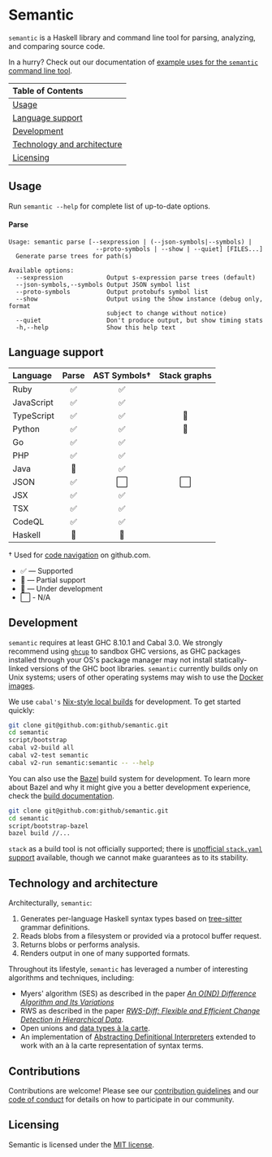 # Semantic

`semantic` is a Haskell library and command line tool for parsing, analyzing, and comparing source code.

In a hurry? Check out our documentation of [example uses for the `semantic` command line tool](docs/examples.md).

| Table of Contents |
| :------------- |
| [Usage](#usage) |
| [Language support](#language-support) |
| [Development](#development) |
| [Technology and architecture](#technology-and-architecture) |
| [Licensing](#licensing) |

## Usage

Run `semantic --help` for complete list of up-to-date options.

#### Parse
```
Usage: semantic parse [--sexpression | (--json-symbols|--symbols) |
                        --proto-symbols | --show | --quiet] [FILES...]
  Generate parse trees for path(s)

Available options:
  --sexpression            Output s-expression parse trees (default)
  --json-symbols,--symbols Output JSON symbol list
  --proto-symbols          Output protobufs symbol list
  --show                   Output using the Show instance (debug only, format
                           subject to change without notice)
  --quiet                  Don't produce output, but show timing stats
  -h,--help                Show this help text
   ```

## Language support

| Language       | Parse | AST Symbols† | Stack graphs |
| :------------- | :---: | :---:        | :---:        |
| Ruby           | ✅    | ✅           | |
| JavaScript     | ✅    | ✅           | |
| TypeScript     | ✅    | ✅           | 🚧 |
| Python         | ✅    | ✅           | 🚧 |
| Go             | ✅    | ✅           | |
| PHP            | ✅    | ✅           | |
| Java           | 🚧    | ✅           | |
| JSON           | ✅    | ⬜️           | ⬜️ |
| JSX            | ✅    | ✅           | |
| TSX            | ✅    | ✅           | |
| CodeQL         | ✅    | ✅           | |
| Haskell        | 🚧    | 🚧           | |

† Used for [code navigation](https://help.github.com/en/github/managing-files-in-a-repository/navigating-code-on-github) on github.com.
* ✅ — Supported
* 🔶 — Partial support
* 🚧 — Under development
* ⬜ - N/A ️


## Development

`semantic` requires at least GHC 8.10.1 and Cabal 3.0. We strongly recommend using [`ghcup`][ghcup] to sandbox GHC versions, as GHC packages installed through your OS's package manager may not install statically-linked versions of the GHC boot libraries. `semantic` currently builds only on Unix systems; users of other operating systems may wish to use the [Docker images](https://github.com/github/semantic/packages/11609).

We use `cabal's` [Nix-style local builds][nix] for development. To get started quickly:

```bash
git clone git@github.com:github/semantic.git
cd semantic
script/bootstrap
cabal v2-build all
cabal v2-test semantic
cabal v2-run semantic:semantic -- --help
```

You can also use the [Bazel](https://bazel.build) build system for development. To learn more about Bazel and why it might give you a better development experience, check the [build documentation](docs/build.md).

``` bash
git clone git@github.com:github/semantic.git
cd semantic
script/bootstrap-bazel
bazel build //...
```


 `stack` as a build tool is not officially supported; there is [unofficial `stack.yaml` support](https://github.com/jkachmar/semantic-stack-yaml) available, though we cannot make guarantees as to its stability.

[nix]: https://cabal.readthedocs.io/en/3.4/nix-local-build-overview.html
[ghcup]: https://www.haskell.org/ghcup/

## Technology and architecture

Architecturally, `semantic`:
1. Generates per-language Haskell syntax types based on [tree-sitter](https://github.com/tree-sitter/tree-sitter) grammar definitions.
2. Reads blobs from a filesystem or provided via a protocol buffer request.
3. Returns blobs or performs analysis.
4. Renders output in one of many supported formats.

Throughout its lifestyle, `semantic` has leveraged a number of interesting algorithms and techniques, including:

- Myers' algorithm (SES) as described in the paper [*An O(ND) Difference Algorithm and Its Variations*][SES]
- RWS as described in the paper [*RWS-Diff: Flexible and Efficient Change Detection in Hierarchical Data*][RWS].
- Open unions and [data types à la carte](http://www.cs.ru.nl/~W.Swierstra/Publications/DataTypesALaCarte.pdf).
- An implementation of [Abstracting Definitional Interpreters][adi] extended to work with an à la carte representation of syntax terms.

[SES]: http://www.xmailserver.org/diff2.pdf
[RWS]: https://db.in.tum.de/~finis/papers/RWS-Diff.pdf
[adi]: https://plum-umd.github.io/abstracting-definitional-interpreters/
[tree-sitter]: https://github.com/tree-sitter/tree-sitter

## Contributions

Contributions are welcome!  Please see our [contribution
guidelines](CONTRIBUTING.md) and our [code of conduct](CODE_OF_CONDUCT.md) for
details on how to participate in our community.

## Licensing

Semantic is licensed under the [MIT license](semantic/LICENSE).
